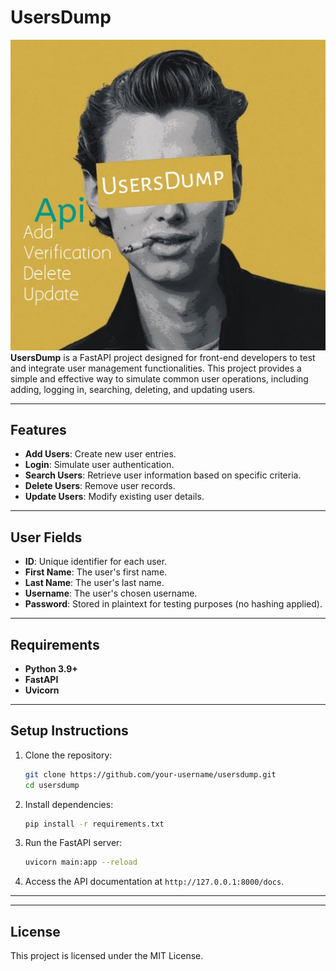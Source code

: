 
# UsersDump
![UsersDump](UsersDump.jpg)
**UsersDump** is a FastAPI project designed for front-end developers to test and integrate user management functionalities. This project provides a simple and effective way to simulate common user operations, including adding, logging in, searching, deleting, and updating users.

---

## Features
- **Add Users**: Create new user entries.
- **Login**: Simulate user authentication.
- **Search Users**: Retrieve user information based on specific criteria.
- **Delete Users**: Remove user records.
- **Update Users**: Modify existing user details.

---

## User Fields
- **ID**: Unique identifier for each user.
- **First Name**: The user's first name.
- **Last Name**: The user's last name.
- **Username**: The user's chosen username.
- **Password**: Stored in plaintext for testing purposes (no hashing applied).

---

## Requirements
- **Python 3.9+**
- **FastAPI**
- **Uvicorn**

---

## Setup Instructions
1. Clone the repository:
   ```bash
   git clone https://github.com/your-username/usersdump.git
   cd usersdump
   ```
2. Install dependencies:
   ```bash
   pip install -r requirements.txt
   ```
3. Run the FastAPI server:
   ```bash
   uvicorn main:app --reload
   ```
4. Access the API documentation at `http://127.0.0.1:8000/docs`.

---



---

## License
This project is licensed under the MIT License.
